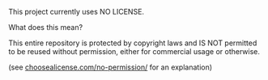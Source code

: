 This project currently uses NO LICENSE.

What does this mean?

This entire repository is protected by copyright laws and IS NOT permitted to be reused without permission, either for commercial usage or otherwise.

(see [choosealicense.com/no-permission/](https://choosealicense.com/no-permission/) for an explanation)
